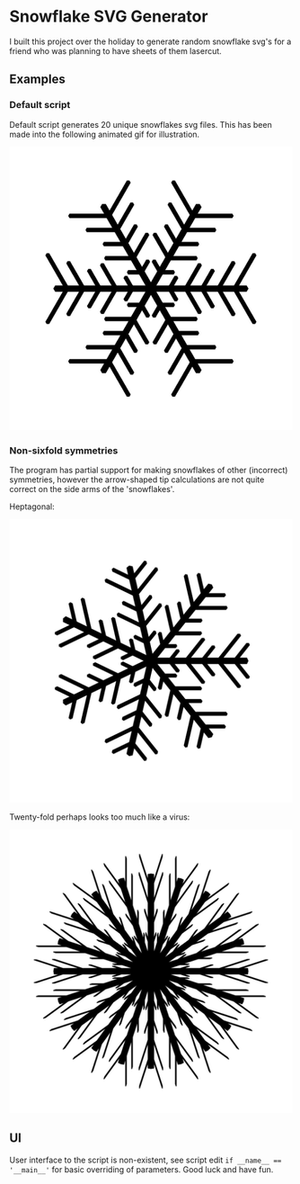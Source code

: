 # Snowflake SVG Generator

I built this project over the holiday to generate random snowflake svg's for a friend who was planning to have sheets of them lasercut.

## Examples

### Default script ###
Default script generates 20 unique snowflakes svg files.  This has been made into the following animated gif for illustration.

![snowflakegif](snowflake.gif)

### Non-sixfold symmetries

The program has partial support for making snowflakes of other (incorrect) symmetries, however the arrow-shaped tip calculations are not quite correct on the side arms of the 'snowflakes'.

Heptagonal:

![heptagonal](sym7.svg)

Twenty-fold perhaps looks too much like a virus:

![twentyfold](sym20.svg)


## UI

User interface to the script is non-existent, see script edit `if __name__ == '__main__'` for basic overriding of parameters.  Good luck and have fun.
